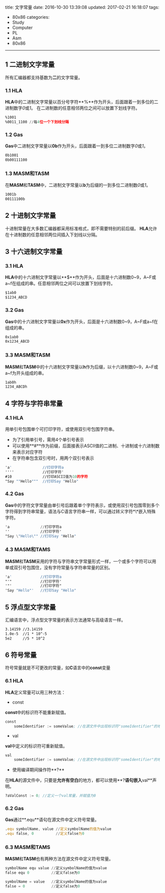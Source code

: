 title: 文字常量
date: 2016-10-30 13:39:08
updated: 2017-02-21 16:18:07
tags:
- 80x86
categories:
- Study
- Computer
- PL
- Asm
- 80x86
---

## 1 二进制文字常量

所有汇编器都支持基数为**二**的文字常量。

### 1.1 HLA

**HLA**中的二进制文字常量以百分号字符**%**作为开头，后面跟着一到多位的二进制数字*0*或*1*。
在二进制数的任意相邻两位之间可以放置下划线字符。

```asm
%1001
%0011_1100 //每4位一个下划线分隔
```

### 1.2 Gas

**Gas**中二进制文字常量以**0b**作为开头，后面跟着一到多位二进制数字*0*或*1*。

```asm
0b1001
0b00111100
```

### 1.3 MASM和TASM

在**MASM**和**TASM**中，二进制文字常量以**b**为后缀的一到多位二进制数*0*或*1*。

```asm
1001b
00111100b
```

## 2 十进制文字常量

十进制常量在大多数汇编器都采用标准格式，即不需要特别的前后缀。
**HLA**允许在十进制数的任意相邻两位间插入下划线以分隔。

## 3 十六进制文字常量

### 3.1 HLA

**HLA**中的十六进制文字常量以**$**作为开头，后面是十六进制数0~9，A~F或a~f在组成的串。任意相邻两位之间可以放置下划线字符。

```asm
$1ab0
$1234_ABCD
```

### 3.2 Gas

**Gas**中的十六进制文字常量以**0x**作为开头，后面是十六进制数0~9，A~F或a~f在组成的串。

```asm
0x1ab0
0x1234_ABCD
```

### 3.3 MASM和TASM

**MASM**和**TASM**中的十六进制文字常量以**h**作为后缀，以十六进制数0~9，A~F或a~f为开头组成的串。

```asm
1ab0h
1234_ABCDh
```

## 4 字符与字符串常量

### 4.1 HLA

用单引号包围单个可打印字符，或使用双引号包围字符串。

- 为了引用单引号，需用4个单引号表示
- 可以使用**#**作为前缀，后面接表示ASCII值的二进制、十进制或十六进制数来表示对应字符
- 在字符串包含双引号时，用两个双引号表示

```asm
'a'              //打印字符a
''''             //打印字符'
#10              //打印ASCII值为10的字符
"Say ""Hello"""  //打印Say "Hello"
```

### 4.2 Gas

**Gas**中的字符文字常量由单引号后跟着单个字符表示，或使用双引号包围零到多个字符得到字符串常量，语法与C语言字符串一样，可以通过转义字符*\\*嵌入特殊字符。

```asm
'a              //打印字符a
''              //打印字符'
"Say \"Hello\"" //打印Say "Hello"
```

### 4.3 MASM和TAMS

**MASM**和**TASM**采用的字符与字符串文字常量形式一样，一个或多个字符可以用单或双引号包围住，没有字符常量与字符串常量的区别。

```asm
'a'             //打印字符a
"'"             //打印字符'
'"'             //打印字符"
'Say "Hello"'   //打印Say "Hello"
```

## 5 浮点型文字常量

汇编语言中，浮点型文字常量的表示方法通常与高级语言一样。

```asm
3.14159 //3.14159
1.0e-5  //1 * 10^-5
5e2     //5 * 10^2
```

## 6 符号常量

符号常量就是不可更改的常量，如**C**语言中的**const**变量

### 6.1 HLA

**HLA**定义常量可以用三种方法：

- const

**const**中的标识符不能重新赋值。

```asm
const
    someIdentifier := someValue; //在源文件中出现标识符"someIdentifier"的地方，以"someValue"代替之。
```

- val

**val**中定义的标识符可重新赋值。

```asm
val
    someIdentifier := someValue; //在源文件中出现标识符"someIdentifier"的地方，以"someValue"代替之。
```

- 使用编译期间操作符**?**

在**HLA**的源文件中，只要是**允许有空白**的地方，都可以使用**?**语句嵌入**val**声明。

```asm
?aValConst := 0; //定义一个val常量，并赋值为0
```

### 6.2 Gas

**Gas**通过**.equ**语句在源文件中定义符号常量。

```asm
.equ symbolName, value //定义symbolName的值为value
.equ false, 0          //定义false为0
```

### 6.3 MASM和TAMS

**MASM**和**TASM**也有两种方法在源文件中定义符号常量。

```asm
symbolName equ value //定义symbolName的值为value
false equ 0          //定义false为0

symbolName = value   //定义symbolName的值为value
false = 0            //定义false为0
```